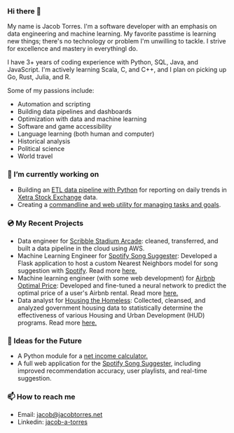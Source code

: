 ### Hi there 👋

My name is Jacob Torres. I'm a software developer with an emphasis on data engineering and machine learning. My favorite passtime is learning new things; there's no technology or problem I'm unwilling to tackle. I strive for excellence and mastery in everythingI do.

I have 3+ years of coding experience with Python, SQL, Java, and JavaScript. I'm actively learning Scala, C, and C++, and I plan on picking up Go, Rust, Julia, and R.

Some of my passions include:

- Automation and scripting
- Building data pipelines and dashboards
- Optimization with data and machine learning
- Software and game accessibility
- Language learning (both human and computer)
- Historical analysis
- Political science
- World travel

### 🔭 I’m currently working on

- Building an [ETL data pipeline with Python](https://github.com/jacob-torres/xetra-data-pipeline) for reporting on daily trends in [Xetra Stock Exchange](https://www.xetra.com/xetra-en/) data.
- Creating a [commandline and web utility for managing tasks and goals](https://github.com/jacob-torres/task-tracker).

### 💿 My Recent Projects

- Data engineer for [Scribble Stadium Arcade](https://github.com/BloomTech-Labs/scribble-stadium-ds): cleaned, transferred, and built a data pipeline in the cloud using AWS.
- Machine Learning Engineer for [Spotify Song Suggester](https://github.com/jacob-torres/Spotify-Song-Suggester): Developed a Flask application to host a custom Nearest Neighbors model for song suggestion with [Spotify](https://spotify.com). Read more [here.](https://jacobtorres.net/2022-03-17-spotify-song-suggester/)
- Machine learning engineer (with some web development) for [Airbnb Optimal Price](https://github.com/jacob-torres/airbnb-optimal-price): Developed and fine-tuned a neural network to predict the optimal price of a user's Airbnb rental. Read more [here.](https://jacobtorres.net/2020-12-20-airbnb-prices/)
- Data analyst for [Housing the Homeless](https://github.com/jacob-torres/housing-the-homeless): Collected, cleansed, and analyzed government housing data to statistically determine the effectiveness of various Housing and Urban Development (HUD) programs. Read more [here.](https://jacobtorres.net/2020-10-25-housing-the-homeless/)

### 💭 Ideas for the Future

- A Python module for a [net income calculator.](https://github.com/jacob-torres/take-home-income-calculator)
- A full web application for the [Spotify Song Suggester](https://github.com/jacob-torres/spotify-song-suggester), including improved recommendation accuracy, user playlists, and real-time suggestion.

### 📫 How to reach me

- Email: [jacob@jacobtorres.net](mailto:jacob@jacobtorres.net)
- Linkedin: [jacob-a-torres](https://linkedin.com/in/jacob-a-torres)
